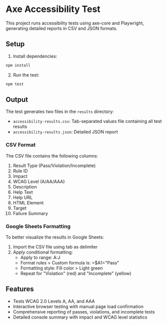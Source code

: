 # Axe Accessibility Test

This project runs accessibility tests using axe-core and Playwright, generating detailed reports in CSV and JSON formats.

## Setup

1. Install dependencies:

```bash
npm install
```

2. Run the test:

```bash
npm test
```

## Output

The test generates two files in the `results` directory:

- `accessibility-results.csv`: Tab-separated values file containing all test results
- `accessibility-results.json`: Detailed JSON report

### CSV Format

The CSV file contains the following columns:

1. Result Type (Pass/Violation/Incomplete)
2. Rule ID
3. Impact
4. WCAG Level (A/AA/AAA)
5. Description
6. Help Text
7. Help URL
8. HTML Element
9. Target
10. Failure Summary

### Google Sheets Formatting

To better visualize the results in Google Sheets:

1. Import the CSV file using tab as delimiter
2. Apply conditional formatting:
    - Apply to range: A:J
    - Format rules > Custom formula is: =$A1="Pass"
    - Formatting style: Fill color > Light green
    - Repeat for "Violation" (red) and "Incomplete" (yellow)

## Features

- Tests WCAG 2.0 Levels A, AA, and AAA
- Interactive browser testing with manual page load confirmation
- Comprehensive reporting of passes, violations, and incomplete tests
- Detailed console summary with impact and WCAG level statistics
